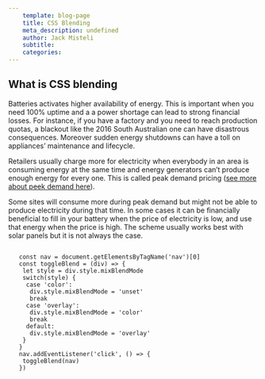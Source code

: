 ```yaml
---
	template: blog-page
	title: CSS Blending
	meta_description: undefined
	author: Jack Misteli
	subtitle: 
	categories:
---
```


 <h2>What is CSS blending </h2>
 <p>Batteries activates higher availability of energy. This is important when you need 100% uptime and a a power shortage can lead to strong financial losses. For instance, if you have a factory and you need to reach production quotas, a blackout like the  2016 South Australian one can have disastrous consequences. Moreover sudden energy shutdowns can have a toll on appliances’ maintenance and lifecycle.  </p>

 <p>Retailers usually charge more for electricity when everybody in an area is consuming energy at the same time and  energy generators can’t produce enough energy for every one. This is called peak demand pricing (<a href="/energy-efficiency/demand-side-electricity-management">see more about peek demand here</a>). </p>

 Some sites will consume more during peak demand but might not be able to produce electricity during that time. In some cases it can be financially beneficial to fill in your battery when the price of electricity is low, and use that energy when the price is high. The scheme usually works best with solar panels but it is not always the case. 


 <code>
   const nav = document.getElementsByTagName('nav')[0]
   const toggleBlend = (div) => {
    let style = div.style.mixBlendMode
    switch(style) {
     case 'color':
      div.style.mixBlendMode = 'unset'
      break
     case 'overlay':
      div.style.mixBlendMode = 'color'
      break
     default:
      div.style.mixBlendMode = 'overlay'
    }
   }
   nav.addEventListener('click', () => {
    toggleBlend(nav)
   })
 </code>
 </br>

 
 <script>
  const nav = document.getElementsByTagName('nav')[0]
  const toggleBlend = (div) => {
   let style = div.style.mixBlendMode
   switch(style) {
    case 'color':
     div.style.mixBlendMode = 'unset'
     break
    case 'overlay':
     div.style.mixBlendMode = 'color'
     break
    default:
     div.style.mixBlendMode = 'overlay'
   }
  }
  nav.addEventListener('click', () => {
   toggleBlend(nav)
  })
 </script>
